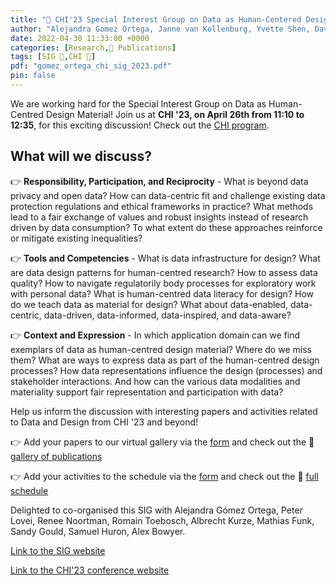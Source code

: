 ```yaml
---
title: "📜 CHI'23 Special Interest Group on Data as Human-Centered Design Material"
author: "Alejandra Gomez Ortega, Janne van Kollenburg, Yvette Shen, Dave Murray-Rust, Dajana Nedić, Juan Carlos Jimenez, Wo Meijer, Pranshu Kumar Kumara Chaudhary, **Jacky Bourgeois**"
date: 2022-04-30 11:33:00 +0000
categories: [Research,📜 Publications]
tags: [SIG 📗,CHI 🎯]
pdf: "gomez_ortega_chi_sig_2023.pdf"
pin: false
---
```


We are working hard for the Special Interest Group on Data as Human-Centred Design Material! Join us at **CHI '23, on April 26th from 11:10 to 12:35**, for this exciting discussion! Check out the [CHI program](https://programs.sigchi.org/chi/2023/program/content/99310).

## What will we discuss?

👉 **Responsibility, Participation, and Reciprocity** - What is beyond data privacy and open data? How can data-centric fit and challenge existing data protection regulations and ethical frameworks in practice? What methods lead to a fair exchange of values and robust insights instead of research driven by data consumption? To what extent do these approaches reinforce or mitigate existing inequalities?

👉 **Tools and Competencies** - What is data infrastructure for design? What are data design patterns for human-centred research? How to assess data quality? How to navigate regulatorily body processes for exploratory work with personal data? What is human-centred data literacy for design? How do we teach data as material for design? What about data-enabled, data-centric, data-driven, data-informed, data-inspired, and data-aware?

👉 **Context and Expression** - In which application domain can we find exemplars of data as human-centred design material? Where do we miss them? What are ways to express data as part of the human-centred design processes? How data representations influence the design (processes) and stakeholder interactions. And how can the various data modalities and materiality support fair representation and participation with data?


Help us inform the discussion with interesting papers and activities related to Data and Design from CHI '23 and beyond!

👉 Add your papers to our virtual gallery via the [form](https://t.co/dwhL5Chga8) and check out the 👀 [gallery of publications](https://datacentricdesign.org/publications.html)

👉 Add your activities to the schedule via the [form](https://t.co/NnPzj26VSR) and check out the 👀 [full schedule](https://datacentricdesign.org/events.html)


Delighted to co-organised this SIG with Alejandra Gómez Ortega, Peter Lovei, Renee Noortman, Romain Toebosch, Albrecht Kurze, Mathias Funk, Sandy Gould, Samuel Huron, Alex Bowyer.

[Link to the SIG website](https://datacentricdesign.org)

[Link to the CHI'23 conference website](https://dl.acm.org/doi/10.1145/3544549.3583180)